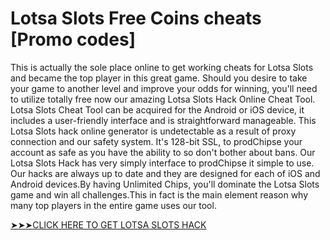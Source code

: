 # Lotsa Slots Free Coins cheats [Promo codes]




This is actually the sole place online to get working cheats for Lotsa Slots and became the top player in this great game. Should you desire to take your game to another level and improve your odds for winning, you'll need to utilize totally free now our amazing Lotsa Slots Hack Online Cheat Tool. Lotsa Slots Cheat Tool can be acquired for the Android or iOS device, it includes a user-friendly interface and is straightforward manageable. This Lotsa Slots hack online generator is undetectable as a result of proxy connection and our safety system. It's 128-bit SSL, to prodChipse your account as safe as you have the ability to so don't bother about bans. Our Lotsa Slots Hack has very simply interface to prodChipse it simple to use. Our hacks are always up to date and they are designed for each of iOS and Android devices.By having Unlimited Chips, you'll dominate the Lotsa Slots game and win all challenges.This in fact is the main element reason why many top players in the entire game uses our tool.


<a href="https://gamehunters.Win/lotsa-slots">➤➤➤CLICK HERE TO GET LOTSA SLOTS HACK</a>


